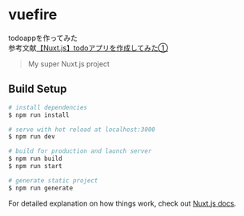 # vuefire

todoappを作ってみた  
参考文献[【Nuxt.js】todoアプリを作成してみた①](https://qiita.com/ayapon/items/d93807e7699434279531)

> My super Nuxt.js project

## Build Setup

``` bash
# install dependencies
$ npm run install

# serve with hot reload at localhost:3000
$ npm run dev

# build for production and launch server
$ npm run build
$ npm run start

# generate static project
$ npm run generate
```

For detailed explanation on how things work, check out [Nuxt.js docs](https://nuxtjs.org).
